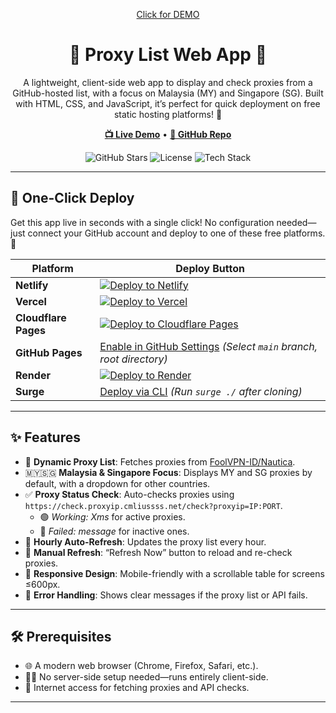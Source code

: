 <p align="center">
  <a href="https://cf-proxy.netlify.app/">Click for DEMO</a>
</p>

<h1 align="center">🌟 Proxy List Web App 🌟</h1>

<p align="center">
  A lightweight, client-side web app to display and check proxies from a GitHub-hosted list, with a focus on Malaysia (MY) and Singapore (SG). Built with HTML, CSS, and JavaScript, it’s perfect for quick deployment on free static hosting platforms! 🚀
</p>

<p align="center">
  <a href="https://cf-proxy.netlify.app/"><strong>📺 Live Demo</strong></a> • 
  <a href="https://github.com/Durgaa17/proxylist-cloudflare"><strong>📂 GitHub Repo</strong></a>
</p>

<p align="center">
  <img src="https://img.shields.io/github/stars/Durgaa17/proxylist-cloudflare?style=social" alt="GitHub Stars">
  <img src="https://img.shields.io/github/license/Durgaa17/proxylist-cloudflare" alt="License">
  <img src="https://img.shields.io/badge/HTML5-CSS3-JS-blue" alt="Tech Stack">
</p>

---

## 🚀 One-Click Deploy

Get this app live in seconds with a single click! No configuration needed—just connect your GitHub account and deploy to one of these free platforms. 🎉

| Platform | Deploy Button |
|----------|---------------|
| **Netlify** | [![Deploy to Netlify](https://www.netlify.com/img/deploy/button.svg)](https://app.netlify.com/start/deploy?repository=https://github.com/Durgaa17/proxylist-cloudflare) |
| **Vercel** | [![Deploy to Vercel](https://vercel.com/button)](https://vercel.com/new/clone?repository-url=https://github.com/Durgaa17/proxylist-cloudflare) |
| **Cloudflare Pages** | [![Deploy to Cloudflare Pages](https://deploy.workers.cloudflare.com/button)](https://dash.cloudflare.com/?to=/:account/pages/new/provider/github?repository=https://github.com/Durgaa17/proxylist-cloudflare) |
| **GitHub Pages** | [Enable in GitHub Settings](https://docs.github.com/en/pages/quickstart) *(Select `main` branch, root directory)* |
| **Render** | [![Deploy to Render](https://render.com/buttons/deploy-to-render.svg)](https://render.com/deploy?repo=https://github.com/Durgaa17/proxylist-cloudflare) |
| **Surge** | [Deploy via CLI](https://surge.sh/help/getting-started-with-surge) *(Run `surge ./` after cloning)* |

---

## ✨ Features

- 📡 **Dynamic Proxy List**: Fetches proxies from [FoolVPN-ID/Nautica](https://raw.githubusercontent.com/FoolVPN-ID/Nautica/refs/heads/main/proxyList.txt).
- 🇲🇾🇸🇬 **Malaysia & Singapore Focus**: Displays MY and SG proxies by default, with a dropdown for other countries.
- ✅ **Proxy Status Check**: Auto-checks proxies using `https://check.proxyip.cmliussss.net/check?proxyip=IP:PORT`.
  - 🟢 *Working: Xms* for active proxies.
  - 🔴 *Failed: message* for inactive ones.
- 🔄 **Hourly Auto-Refresh**: Updates the proxy list every hour.
- 🔄 **Manual Refresh**: “Refresh Now” button to reload and re-check proxies.
- 📱 **Responsive Design**: Mobile-friendly with a scrollable table for screens ≤600px.
- 🚨 **Error Handling**: Shows clear messages if the proxy list or API fails.

---

## 🛠️ Prerequisites

- 🌐 A modern web browser (Chrome, Firefox, Safari, etc.).
- 🧑‍💻 No server-side setup needed—runs entirely client-side.
- 📶 Internet access for fetching proxies and API checks.

---
